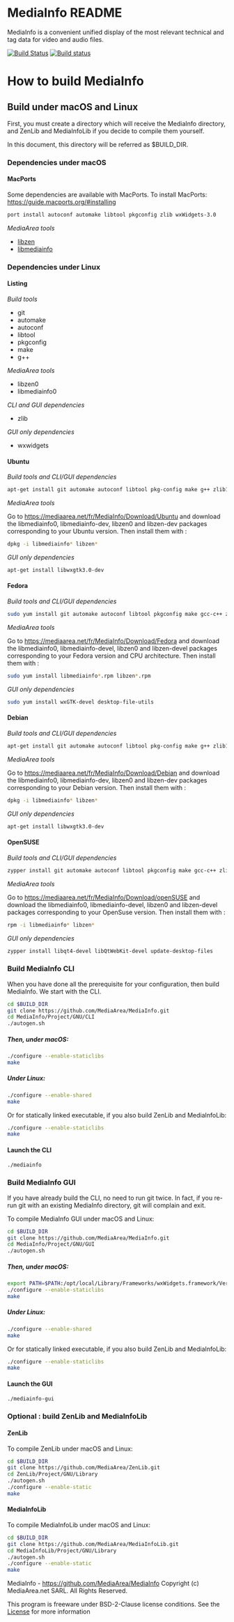 # MediaInfo README

MediaInfo is a convenient unified display of the most relevant technical and tag data for video and audio files.

[![Build Status](https://travis-ci.org/MediaArea/MediaInfo.svg?branch=master)](https://travis-ci.org/MediaArea/MediaInfo)
[![Build status](https://ci.appveyor.com/api/projects/status/msq8b4fuqfy9jmvr/branch/master?svg=true)](https://ci.appveyor.com/project/MediaArea/mediainfo/branch/master)


# How to build MediaInfo

## Build under macOS and Linux

First, you must create a directory which will receive the MediaInfo directory, and ZenLib and MediaInfoLib if you decide to compile them yourself.

In this document, this directory will be referred as $BUILD_DIR.

### Dependencies under macOS

#### MacPorts

Some dependencies are available with MacPorts. To install MacPorts:
https://guide.macports.org/#installing

```sh
port install autoconf automake libtool pkgconfig zlib wxWidgets-3.0
```

*MediaArea tools*
* [libzen](#zenlib)
* [libmediainfo](#mediainfolib)


### Dependencies under Linux

#### Listing

*Build tools*

* git
* automake
* autoconf
* libtool
* pkgconfig
* make
* g++

*MediaArea tools*

* libzen0
* libmediainfo0

*CLI and GUI dependencies*

* zlib

*GUI only dependencies*

* wxwidgets

#### Ubuntu

*Build tools and CLI/GUI dependencies*

```sh
apt-get install git automake autoconf libtool pkg-config make g++ zlib1g-dev
```

*MediaArea tools*

Go to https://mediaarea.net/fr/MediaInfo/Download/Ubuntu and download the libmediainfo0, libmediainfo-dev, libzen0 and libzen-dev packages corresponding to your Ubuntu version. Then install them with :

```sh
dpkg -i libmediainfo* libzen*
```

*GUI only dependencies*

```sh
apt-get install libwxgtk3.0-dev
```

#### Fedora

*Build tools and CLI/GUI dependencies*

```sh
sudo yum install git automake autoconf libtool pkgconfig make gcc-c++ zlib-devel
```

*MediaArea tools*

Go to https://mediaarea.net/fr/MediaInfo/Download/Fedora and download the libmediainfo0, libmediainfo-devel, libzen0 and libzen-devel packages corresponding to your Fedora version and CPU architecture. Then install them with :

```sh
sudo yum install libmediainfo*.rpm libzen*.rpm
```

*GUI only dependencies*

```sh
sudo yum install wxGTK-devel desktop-file-utils
```


#### Debian

*Build tools and CLI/GUI dependencies*

```sh
apt-get install git automake autoconf libtool pkg-config make g++ zlib1g-dev
```

*MediaArea tools*

Go to https://mediaarea.net/fr/MediaInfo/Download/Debian and download the libmediainfo0, libmediainfo-dev, libzen0 and libzen-dev packages corresponding to your Debian version. Then install them with :

```sh
dpkg -i libmediainfo* libzen*
```

*GUI only dependencies*

```sh
apt-get install libwxgtk3.0-dev
```

#### OpenSUSE

*Build tools and CLI/GUI dependencies*

```sh
zypper install git automake autoconf libtool pkgconfig make gcc-c++ zlib-devel
```

*MediaArea tools*

Go to https://mediaarea.net/fr/MediaInfo/Download/openSUSE and download the libmediainfo0, libmediainfo-devel, libzen0 and libzen-devel packages corresponding to your OpenSuse version. Then install them with :

```sh
rpm -i libmediainfo* libzen*
```

*GUI only dependencies*

```sh
zypper install libqt4-devel libQtWebKit-devel update-desktop-files
```

### Build MediaInfo CLI


When you have done all the prerequisite for your configuration, then build MediaInfo. We start with the CLI.

```sh
cd $BUILD_DIR
git clone https://github.com/MediaArea/MediaInfo.git
cd MediaInfo/Project/GNU/CLI
./autogen.sh
```

##### Then, under macOS:

```sh
./configure --enable-staticlibs
make
```

##### Under Linux:

```sh
./configure --enable-shared
make
```

Or for statically linked executable, if you also build ZenLib and MediaInfoLib:
```sh
./configure --enable-staticlibs
make
```

#### Launch the CLI

```sh
./mediainfo
```

### Build MediaInfo GUI

If you have already build the CLI, no need to run git twice. In fact, if you re-run git with an existing MediaInfo directory, git will complain and exit.

To compile MediaInfo GUI under macOS and Linux:

```sh
cd $BUILD_DIR
git clone https://github.com/MediaArea/MediaInfo.git
cd MediaInfo/Project/GNU/GUI
./autogen.sh
```

##### Then, under macOS:

```sh
export PATH=$PATH:/opt/local/Library/Frameworks/wxWidgets.framework/Versions/wxWidgets/3/0/bin
./configure --enable-staticlibs
make
```

##### Under Linux:

```sh
./configure --enable-shared
make
```

Or for statically linked executable, if you also build ZenLib and MediaInfoLib:
```sh
./configure --enable-staticlibs
make
```

#### Launch the GUI

```sh
./mediainfo-gui
```

### Optional : build ZenLib and MediaInfoLib

#### ZenLib

To compile ZenLib under macOS and Linux:

```sh
cd $BUILD_DIR
git clone https://github.com/MediaArea/ZenLib.git
cd ZenLib/Project/GNU/Library
./autogen.sh
./configure --enable-static
make
```

#### MediaInfoLib

To compile MediaInfoLib under macOS and Linux:

```sh
cd $BUILD_DIR
git clone https://github.com/MediaArea/MediaInfoLib.git
cd MediaInfoLib/Project/GNU/Library
./autogen.sh
./configure --enable-static
make
```

MediaInfo - https://github.com/MediaArea/MediaInfo
Copyright (c) MediaArea.net SARL. All Rights Reserved.

This program is freeware under BSD-2-Clause license conditions.
See the [License](https://mediaarea.net/en/MediaInfo/License) for more information

